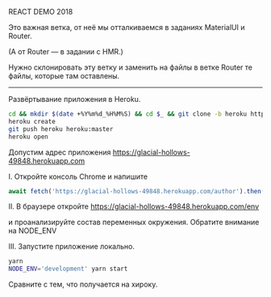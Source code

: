 REACT DEMO 2018

Это важная ветка, от неё мы отталкиваемся в заданиях MaterialUI и Router.

(А от Router — в задании с HMR.)

Нужно склонировать эту ветку и заменить на файлы в ветке Router те файлы, которые там оставлены.

---

Развёртывание приложения в Heroku.

```bash
cd && mkdir $(date +%Y%m%d_%H%M%S) && cd $_ && git clone -b heroku https://github.com/GossJS/reactDemo2018.git .  
heroku create
git push heroku heroku:master
heroku open
```

Допустим адрес приложения https://glacial-hollows-49848.herokuapp.com

I. Откройте консоль Chrome и напишите

```JavaScript
await fetch('https://glacial-hollows-49848.herokuapp.com/author').then(x=>x.text());
```

II. В браузере откройте https://glacial-hollows-49848.herokuapp.com/env

и проанализируйте состав переменных окружения. Обратите внимание на NODE_ENV

III. Запустите приложение локально.

```bash
yarn
NODE_ENV='development' yarn start
```

Сравните с тем, что получается на хироку.
